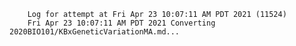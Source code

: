         Log for attempt at Fri Apr 23 10:07:11 AM PDT 2021 (11524)
        Fri Apr 23 10:07:11 AM PDT 2021 Converting 2020BIO101/KBxGeneticVariationMA.md...
